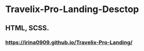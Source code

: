 # Travelix-Pro-Landing-Desctop
## HTML, SCSS.
### https://irina0909.github.io/Travelix-Pro-Landing/
